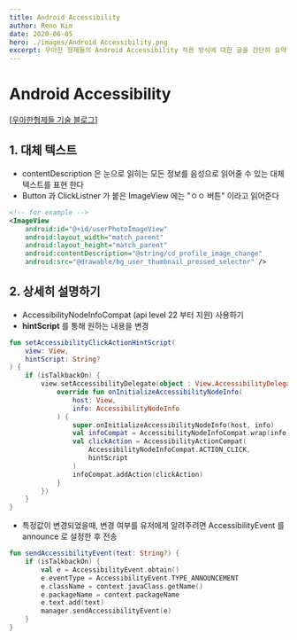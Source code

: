 ```yaml
---
title: Android Accessibility 
author: Reno Kim
date: 2020-06-05
hero: ./images/Android Accessibility.png
excerpt: 우아한 형제들의 Android Accessibility 적용 방식에 대한 글을 간단히 요약
---
```


# Android Accessibility 
[[우아한형제들 기술 블로그](http://woowabros.github.io/experience/2020/01/30/app-for-everyone.html)]

## 1. 대체 텍스트
- contentDescription 은 눈으로 읽히는 모든 정보를 음성으로 읽어줄 수 있는 대체 텍스트를 표현 한다
- Button 과 ClickListner 가 붙은 ImageView 에는 "ㅇㅇ 버튼" 이라고 읽어준다

~~~ xml
<!-- for example -->
<ImageView
    android:id="@+id/userPhotoImageView"
    android:layout_width="match_parent"
    android:layout_height="match_parent"
    android:contentDescription="@string/cd_profile_image_change"
    android:src="@drawable/bg_user_thumbnail_pressed_selector" />
~~~

## 2. 상세히 설명하기
- AccessibilityNodeInfoCompat (api level 22 부터 지원) 사용하기
- **hintScript** 를 통해 원하는 내용을 변경

~~~kotlin
fun setAccessibilityClickActionHintScript(
    view: View, 
    hintScript: String?
) {
    if (isTalkbackOn) {
        view.setAccessibilityDelegate(object : View.AccessibilityDelegate() {
            override fun onInitializeAccessibilityNodeInfo(
                host: View, 
                info: AccessibilityNodeInfo
            ) {
                super.onInitializeAccessibilityNodeInfo(host, info)
                val infoCompat = AccessibilityNodeInfoCompat.wrap(info)
                val clickAction = AccessibilityActionCompat(
                    AccessibilityNodeInfoCompat.ACTION_CLICK, 
                    hintScript
                )
                infoCompat.addAction(clickAction)
            }
        })
    }
}
~~~

- 특정값이 변경되었을때, 변경 여부를 유저에게 알려주려면 AccessibilityEvent 를 announce 로 설정한 후 전송

~~~kotlin
fun sendAccessibilityEvent(text: String?) {
    if (isTalkbackOn) {
        val e = AccessibilityEvent.obtain()
        e.eventType = AccessibilityEvent.TYPE_ANNOUNCEMENT
        e.className = context.javaClass.getName()
        e.packageName = context.packageName
        e.text.add(text)
        manager.sendAccessibilityEvent(e)
    }
}
~~~
